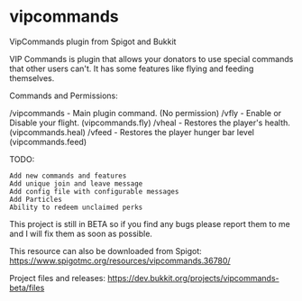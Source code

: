 # vipcommands
VipCommands plugin from Spigot and Bukkit

VIP Commands is plugin that allows your donators to use special commands that other users can't. It has some features 
like flying and feeding themselves.

Commands and Permissions:

/vipcommands - Main plugin command. (No permission)
/vfly - Enable or Disable your flight. (vipcommands.fly)
/vheal - Restores the player's health. (vipcommands.heal)
/vfeed - Restores the player hunger bar level (vipcommands.feed)

 

TODO:

    Add new commands and features
    Add unique join and leave message
    Add config file with configurable messages
    Add Particles
    Ability to redeem unclaimed perks

This project is still in BETA so if you find any bugs please report them to me and I will fix them as soon as possible.

This resource can also be downloaded from Spigot: https://www.spigotmc.org/resources/vipcommands.36780/

 

Project files and releases: https://dev.bukkit.org/projects/vipcommands-beta/files
